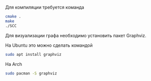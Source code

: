 Для компиляции требуется команда 
```bash
cmake .
make
./SCC
```
Для визуализации графа необходимо установить пакет Graphviz.

На Ubuntu это можно сделать командой
```bash
sudo apt install graphviz
```
На Arch
```bash
sudo pacman -S graphviz
```
